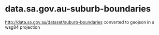 data.sa.gov.au-suburb-boundaries
================================

http://data.sa.gov.au/dataset/suburb-boundaries converted to geojson in a wsg84 projection
